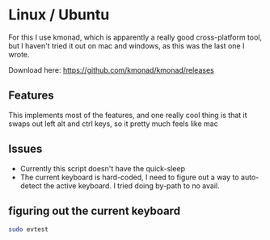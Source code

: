 
# Linux / Ubuntu

For this I use kmonad, which is apparently a really good cross-platform tool, but I haven't tried it out on mac and windows, as this was the last one I wrote.

Download here:
https://github.com/kmonad/kmonad/releases


## Features
This implements most of the features, and one really cool thing is that it swaps out left alt and ctrl keys, so it pretty much feels like mac

## Issues
* Currently this script doesn't have the quick-sleep
* The current keyboard is hard-coded, I need to figure out a way to auto-detect the active keyboard. I tried doing by-path to no avail.

## figuring out the current keyboard

```bash
sudo evtest
```

